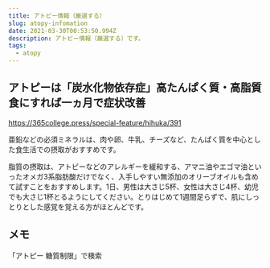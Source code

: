 ```yaml
---
title: アトピー情報（厳選する）
slug: atopy-infomation
date: 2021-03-30T00:53:50.994Z
description: アトピー情報（厳選する）です。
tags:
  - atopy
---
```

## アトピーは「炭水化物依存症」高たんぱく質・高脂質食にすれば一ヵ月で症状改善

<https://365college.press/special-feature/hihuka/391>

亜鉛などの必須ミネラルは、肉や卵、牛乳、チーズなど、たんぱく質を中心とした食生活での摂取がおすすめです。

脂質の摂取は、アトピーなどのアレルギーを緩和する、アマニ油やエゴマ油といったオメガ3系脂肪酸だけでなく、入手しやすい無添加のオリーブオイルも含めて試すことをおすすめします。1日、男性は大さじ5杯、女性は大さじ4杯、幼児でも大さじ1杯とるようにしてください。とりはじめて1週間足らずで、肌にしっとりとした感覚を覚える方がほとんどです。

## メモ

「アトピー 糖質制限」で検索